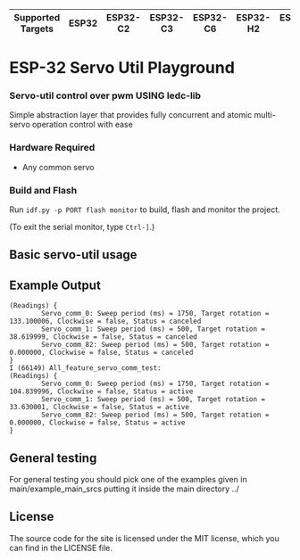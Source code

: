 | Supported Targets | ESP32 | ESP32-C2 | ESP32-C3 | ESP32-C6 | ESP32-H2 | ESP32-S2 | ESP32-S3 |
| ----------------- | ----- | -------- | -------- | -------- | -------- | -------- | -------- |

# ESP-32 Servo Util Playground

### Servo-util control over pwm USING ledc-lib
Simple abstraction layer that provides fully concurrent and atomic multi-servo operation control with ease

### Hardware Required

* Any common servo

### Build and Flash

Run `idf.py -p PORT flash monitor` to build, flash and monitor the project.

(To exit the serial monitor, type ``Ctrl-]``.)

## Basic servo-util usage

## Example Output

```text
(Readings) { 
        Servo_comm_0: Sweep period (ms) = 1750, Target rotation = 133.100006, Clockwise = false, Status = canceled 
        Servo_comm_1: Sweep period (ms) = 500, Target rotation = 38.619999, Clockwise = false, Status = canceled 
        Servo_comm_82: Sweep period (ms) = 500, Target rotation = 0.000000, Clockwise = false, Status = canceled 
}
I (66149) All_feature_servo_comm_test: 
(Readings) { 
        Servo_comm_0: Sweep period (ms) = 1750, Target rotation = 104.839996, Clockwise = false, Status = active 
        Servo_comm_1: Sweep period (ms) = 500, Target rotation = 33.630001, Clockwise = false, Status = active 
        Servo_comm_82: Sweep period (ms) = 500, Target rotation = 0.000000, Clockwise = false, Status = active 
}
```
## General testing

For general testing you should pick one of the examples given in main/example_main_srcs putting it inside the main directory ../

## License

The source code for the site is licensed under the MIT license, which you can find in the LICENSE file.
